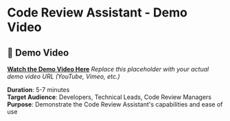 # Code Review Assistant - Demo Video

## 🎥 Demo Video

**[Watch the Demo Video Here](https://your-demo-video-link.com)** 
*Replace this placeholder with your actual demo video URL (YouTube, Vimeo, etc.)*

**Duration**: 5-7 minutes  
**Target Audience**: Developers, Technical Leads, Code Review Managers  
**Purpose**: Demonstrate the Code Review Assistant's capabilities and ease of use